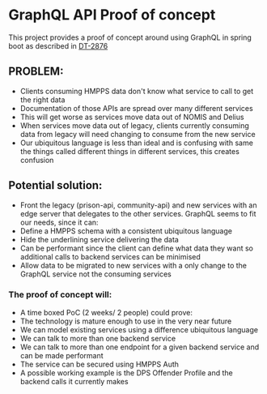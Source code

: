 # GraphQL API Proof of concept

This project provides a proof of concept around using GraphQL in spring boot as described in 
[DT-2876](https://dsdmoj.atlassian.net/browse/DT-2876)

## PROBLEM:

- Clients consuming HMPPS data don't know what service to call to get the right data
- Documentation of those APIs are spread over many different services
- This will get worse as services move data out of NOMIS and Delius
- When services move data out of legacy, clients currently consuming data from legacy will need changing to consume from the new service
- Our ubiquitous language is less than ideal and is confusing with same the things called different things in different services, this creates confusion

## Potential solution:

- Front the legacy (prison-api, community-api) and new services with an edge server that delegates to the other services. GraphQL seems to fit our needs, since it can:
- Define a HMPPS schema with a consistent ubiquitous language
- Hide the underlining service delivering the data
- Can be performant since the client can define what data they want so additional calls to backend  services can be minimised
- Allow data to be migrated to new services with a only change to the GraphQL service not the consuming services

### The proof of concept will:

- A time boxed PoC (2 weeks/ 2 people) could prove:
- The technology is mature enough to use in the very near future
- We can model existing services using a difference ubiquitous language
- We can talk to more than one backend service
- We can talk to more than one endpoint for a given backend service and can be made performant
- The service can be secured using HMPPS Auth
- A possible working example is the DPS Offender Profile and the backend calls it currently makes
